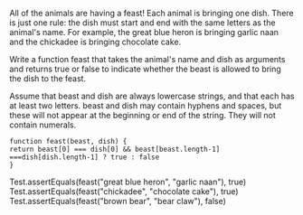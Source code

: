 
All of the animals are having a feast! Each animal is bringing one dish. There is just one rule: the dish must start and end with the same letters as the animal's name. For example, the great blue heron is bringing garlic naan and the chickadee is bringing chocolate cake.

Write a function feast that takes the animal's name and dish as arguments and returns true or false to indicate whether the beast is allowed to bring the dish to the feast.

Assume that beast and dish are always lowercase strings, and that each has at least two letters. beast and dish may contain hyphens and spaces, but these will not appear at the beginning or end of the string. They will not contain numerals.



```
function feast(beast, dish) {
return beast[0] === dish[0] && beast[beast.length-1] ===dish[dish.length-1] ? true : false
}
```


Test.assertEquals(feast("great blue heron", "garlic naan"), true)
Test.assertEquals(feast("chickadee", "chocolate cake"), true)
Test.assertEquals(feast("brown bear", "bear claw"), false)
